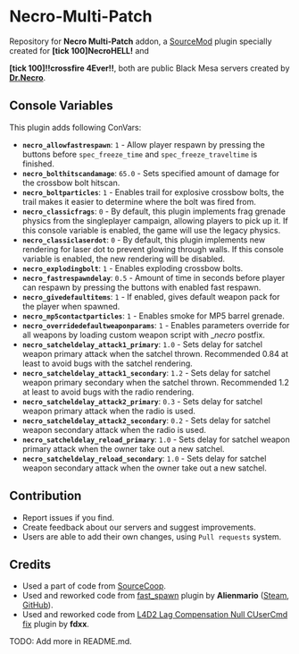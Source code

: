 # Necro-Multi-Patch
Repository for __Necro Multi-Patch__ addon, a [SourceMod](https://github.com/alliedmodders/sourcemod) plugin specially created for __[tick 100]NecroHELL!__ and 

__[tick 100]!!crossfire 4Ever!!__, both are public Black Mesa servers created by __[Dr.Necro](https://steamcommunity.com/profiles/76561198071553465/)__.

## Console Variables
This plugin adds following ConVars:


* **`necro_allowfastrespawn`**: `1` - Allow player respawn by pressing the buttons before `spec_freeze_time` and `spec_freeze_traveltime` is finished.
* **`necro_bolthitscandamage`**: `65.0` - Sets specified amount of damage for the crossbow bolt hitscan.
* **`necro_boltparticles`**: `1` - Enables trail for explosive crossbow bolts, the trail makes it easier to determine where the bolt was fired from.
* **`necro_classicfrags`**: `0` - By default, this plugin implements frag grenade physics from the singleplayer campaign, allowing players to pick up it. If this console variable is enabled, the game will use the legacy physics.
* **`necro_classiclaserdot`**: `0` - By default, this plugin implements new rendering for laser dot to prevent glowing through walls. If this console variable is enabled, the new rendering will be disabled.
* **`necro_explodingbolt`**: `1` - Enables exploding crossbow bolts.
* **`necro_fastrespawndelay`**: `0.5` - Amount of time in seconds before player can respawn by pressing the buttons with enabled fast respawn.
* **`necro_givedefaultitems`**: `1` - If enabled, gives default weapon pack for the player when spawned.
* **`necro_mp5contactparticles`**: `1` - Enables smoke for MP5 barrel grenade.
* **`necro_overridedefaultweaponparams`**: `1` - Enables parameters override for all weapons by loading custom weapon script with __necro_ postfix.
* **`necro_satcheldelay_attack1_primary`**: `1.0` - Sets delay for satchel weapon primary attack when the satchel thrown.  Recommended 0.84 at least to avoid bugs with the satchel rendering.
* **`necro_satcheldelay_attack1_secondary`**: `1.2` - Sets delay for satchel weapon primary secondary when the satchel thrown. Recommended 1.2 at least to avoid bugs with the radio rendering.
* **`necro_satcheldelay_attack2_primary`**: `0.3` - Sets delay for satchel weapon primary attack when the radio is used.
* **`necro_satcheldelay_attack2_secondary`**: `0.2` - Sets delay for satchel weapon secondary attack when the radio is used.
* **`necro_satcheldelay_reload_primary`**: `1.0` - Sets delay for satchel weapon primary attack when the owner take out a new satchel.
* **`necro_satcheldelay_reload_secondary`**: `1.0` - Sets delay for satchel weapon secondary attack when the owner take out a new satchel.


## Contribution

- Report issues if you find.
- Create feedback about our servers and suggest improvements.
- Users are able to add their own changes, using `Pull requests` system.

## Credits

- Used a part of code from [SourceCoop](https://github.com/ampreeT/SourceCoop).
- Used and reworked code from [fast_spawn](https://forums.alliedmods.net/showthread.php?p=2362850) plugin by __Alienmario__ ([Steam](https://steamcommunity.com/id/4oM0/), [GitHub](https://github.com/Alienmario)).
- Used and reworked code from [L4D2 Lag Compensation Null CUserCmd fix](https://hlmod.net/threads/krash-servera-ne-ochen-ponjatny-prichiny.35472/post-600631) plugin by __fdxx__.
  
TODO: Add more in README.md.
